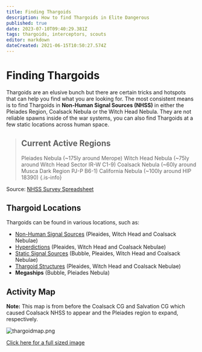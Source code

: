 ```yaml
---
title: Finding Thargoids
description: How to find Thargoids in Elite Dangerous
published: true
date: 2023-07-10T09:40:29.381Z
tags: thargoids, interceptors, scouts
editor: markdown
dateCreated: 2021-06-15T10:50:27.574Z
---
```


# Finding Thargoids
Thargoids are an elusive bunch but there are certain tricks and hotspots that can help you find what you are looking for. The most consistent means is to find Thargoids in **Non-Human Signal Sources (NHSS)** in either the Pleiades Region, Coalsack Nebula or the Witch Head Nebula. They are not reliable spawns inside of the war systems, you can also find Thargoids at a few static locations across human space.

> ## Current Active Regions
>Pleiades Nebula (~175ly around Merope)
>Witch Head Nebula (~75ly around Witch Head Sector IR-W C1-9)
>Coalsack Nebula (~60ly around Musca Dark Region PJ-P B6-1)
>California Nebula (~100ly around HIP 18390)
{.is-info}

Source: [NHSS Survey Spreadsheet](https://docs.google.com/spreadsheets/d/1DhDTU3SLvmoNjBb_Ymy-S6RV1DsYztPRiULh1zR26lA/edit#gid=0)

## Thargoid Locations

Thargoids can be found in various locations, such as:
- [Non-Human Signal Sources](/en/nhss) (Pleaides, Witch Head and Coalsack Nebulae)
- [Hyperdictions](/en/hyperdictions) (Pleaides, Witch Head and Coalsack Nebulae)
- [Static Signal Sources](/en/static-signals) (Bubble, Pleaides, Witch Head and Coalsack Nebulae)
- [Thargoid Structures](https://canonn.science/codex/the-unknown-structure/?highlight=structure) (Pleaides, Witch Head and Coalsack Nebulae)
- **Megaships** (Bubble, Pleiades Nebula)

## Activity Map
**Note:** This map is from before the Coalsack CG and Salvation CG which caused Coalsack NHSS to appear and the Pleiades region to expand, respectively.

![thargoidmap.png](/img/thargoidmap.png)

[Click here for a full sized image](https://cdn.discordapp.com/attachments/625989888432537611/854310144946208808/Thargoid_Activity_Map_v0.5.png)
